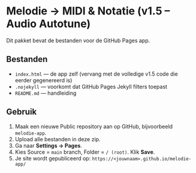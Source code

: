 # Melodie → MIDI & Notatie (v1.5 – Audio Autotune)

Dit pakket bevat de bestanden voor de GitHub Pages app.

## Bestanden
- `index.html` — de app zelf (vervang met de volledige v1.5 code die eerder gegenereerd is)
- `.nojekyll` — voorkomt dat GitHub Pages Jekyll filters toepast
- `README.md` — handleiding

## Gebruik
1. Maak een nieuwe Public repository aan op GitHub, bijvoorbeeld `melodie-app`.
2. Upload alle bestanden in deze zip.
3. Ga naar **Settings → Pages**.
4. Kies Source = `main` branch, Folder = `/ (root)`. Klik **Save**.
5. Je site wordt gepubliceerd op: `https://<jouwnaam>.github.io/melodie-app/`

